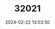 ---
title: "32021"
category: "Schinopsis haenkeana"
draft: false
date: 2024-02-22 13:03:50
languages:
  Spanish; Castilian: ["Quebracho Del Cerro"]
---